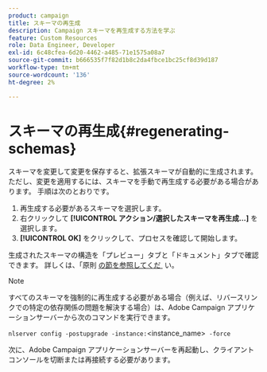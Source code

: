 ```yaml
---
product: campaign
title: スキーマの再生成
description: Campaign スキーマを再生成する方法を学ぶ
feature: Custom Resources
role: Data Engineer, Developer
exl-id: 6c48cfea-6d20-4462-a485-71e1575a08a7
source-git-commit: b666535f7f82d1b8c2da4fbce1bc25cf8d39d187
workflow-type: tm+mt
source-wordcount: '136'
ht-degree: 2%

---
```


# スキーマの再生成{#regenerating-schemas}

スキーマを変更して変更を保存すると、拡張スキーマが自動的に生成されます。 ただし、変更を適用するには、スキーマを手動で再生成する必要がある場合があります。 手順は次のとおりです。

1. 再生成する必要があるスキーマを選択します。
1. 右クリックして **[!UICONTROL アクション/選択したスキーマを再生成…]** を選択します。
1. **[!UICONTROL OK]** をクリックして、プロセスを確認して開始します。

生成されたスキーマの構造を「プレビュー」タブと「ドキュメント」タブで確認できます。 詳しくは、「原則 [&#x200B; の節を参照してくだ &#x200B;](../../configuration/using/data-schemas.md#principles) い。

>[!NOTE]
>
>すべてのスキーマを強制的に再生成する必要がある場合（例えば、リバースリンクでの特定の依存関係の問題を解決する場合）は、Adobe Campaign アプリケーションサーバーから次のコマンドを実行できます。
>
> `nlserver config -postupgrade -instance:`&lt;instance_name>` -force`
>
>次に、Adobe Campaign アプリケーションサーバーを再起動し、クライアントコンソールを切断または再接続する必要があります。
